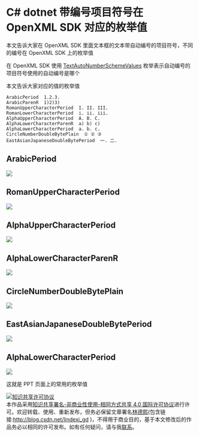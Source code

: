 
# C# dotnet 带编号项目符号在 OpenXML SDK 对应的枚举值

本文告诉大家在 OpenXML SDK 里面文本框的文本带自动编号的项目符号，不同的编号在 OpenXML SDK 上的枚举值

<!--more-->


<!-- CreateTime:2020/3/26 17:08:16 -->



在 OpenXML SDK 使用 [TextAutoNumberSchemeValues](https://docs.microsoft.com/zh-cn/dotnet/api/documentformat.openxml.drawing.textautonumberschemevalues) 枚举表示自动编号的项目符号使用的自动编号是哪个

本文告诉大家对应的值的枚举值

```
ArabicPeriod  1.2.3.
ArabicParenR  1)2)3)
RomanUpperCharacterPeriod  I. II. III.
RomanLowerCharacterPeriod  i. ii. iii.
AlphaUpperCharacterPeriod  A. B. C.
AlphaLowerCharacterParenR  a) b) c)
AlphaLowerCharacterPeriod  a. b. c.
CircleNumberDoubleBytePlain  ① ② ③
EastAsianJapaneseDoubleBytePeriod  一. 二.
```

## ArabicPeriod

<!-- ![](image/C# dotnet 带编号项目符号在 OpenXML SDK 对应的枚举值/C# dotnet 带编号项目符号在 OpenXML SDK 对应的枚举值0.png) -->
![](http://image.acmx.xyz/lindexi%2F2020326172152923.jpg)

## RomanUpperCharacterPeriod

<!-- ![](image/C# dotnet 带编号项目符号在 OpenXML SDK 对应的枚举值/C# dotnet 带编号项目符号在 OpenXML SDK 对应的枚举值1.png) -->

![](http://image.acmx.xyz/lindexi%2F20203261721428156.jpg)

## AlphaUpperCharacterPeriod

<!-- ![](image/C# dotnet 带编号项目符号在 OpenXML SDK 对应的枚举值/C# dotnet 带编号项目符号在 OpenXML SDK 对应的枚举值3.png) -->

![](http://image.acmx.xyz/lindexi%2F2020326172266980.jpg)

## AlphaLowerCharacterParenR

<!-- ![](image/C# dotnet 带编号项目符号在 OpenXML SDK 对应的枚举值/C# dotnet 带编号项目符号在 OpenXML SDK 对应的枚举值4.png) -->

![](http://image.acmx.xyz/lindexi%2F2020326172231169.jpg)

## CircleNumberDoubleBytePlain

<!-- ![](image/C# dotnet 带编号项目符号在 OpenXML SDK 对应的枚举值/C# dotnet 带编号项目符号在 OpenXML SDK 对应的枚举值6.png) -->

![](http://image.acmx.xyz/lindexi%2F20203261729295719.jpg)

## EastAsianJapaneseDoubleBytePeriod

<!-- ![](image/C# dotnet 带编号项目符号在 OpenXML SDK 对应的枚举值/C# dotnet 带编号项目符号在 OpenXML SDK 对应的枚举值7.png) -->

![](http://image.acmx.xyz/lindexi%2F20203261729517413.jpg)

## AlphaLowerCharacterPeriod

<!-- ![](image/C# dotnet 带编号项目符号在 OpenXML SDK 对应的枚举值/C# dotnet 带编号项目符号在 OpenXML SDK 对应的枚举值5.png) -->

![](http://image.acmx.xyz/lindexi%2F20203261722596311.jpg)

这就是 PPT 页面上的常用的枚举值





<a rel="license" href="http://creativecommons.org/licenses/by-nc-sa/4.0/"><img alt="知识共享许可协议" style="border-width:0" src="https://licensebuttons.net/l/by-nc-sa/4.0/88x31.png" /></a><br />本作品采用<a rel="license" href="http://creativecommons.org/licenses/by-nc-sa/4.0/">知识共享署名-非商业性使用-相同方式共享 4.0 国际许可协议</a>进行许可。欢迎转载、使用、重新发布，但务必保留文章署名[林德熙](http://blog.csdn.net/lindexi_gd)(包含链接:http://blog.csdn.net/lindexi_gd )，不得用于商业目的，基于本文修改后的作品务必以相同的许可发布。如有任何疑问，请与我[联系](mailto:lindexi_gd@163.com)。
